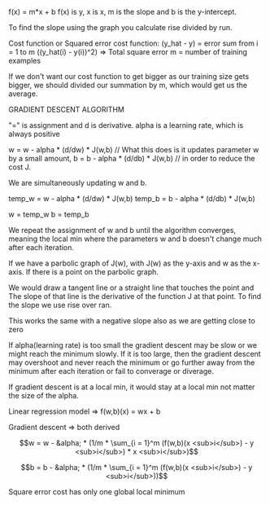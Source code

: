 f(x) = m*x + b
f(x) is y, x is x, m is the slope and b is the y-intercept.

To find the slope using the graph you calculate rise divided by run.



Cost function or Squared error cost function: (y_hat - y) = error
				sum from i = 1 to m ((y_hat(i) - y(i))^2) => Total square error
				m = number of training examples

If we don't want our cost function to get bigger as our training size gets bigger, we should divided
our summation by m, which would get us the average.



GRADIENT DESCENT ALGORITHM

"=" is assignment and d is derivative.
alpha is a learning rate, which is always positive

w = w - alpha * (d/dw) * J(w,b) // What this does is it updates parameter w by a small amount, 
b = b - alpha * (d/db) * J(w,b) // in order to reduce the cost J.

We are simultaneously updating w and b.

temp_w = w - alpha * (d/dw) * J(w,b)
temp_b = b - alpha * (d/db) * J(w,b)

w = temp_w
b = temp_b

We repeat the assignment of w and b until the algorithm converges, meaning the local 
min where the parameters w and b doesn't change much after each iteration.


If we have a parbolic graph of J(w), with J(w) as the y-axis and w as the
x-axis. If there is a point on the parbolic graph.

We would draw a tangent line or a straight line that touches the point and
The slope of that line is the derivative of the function J at that point.
To find the slope we use rise over ran.

This works the same with a negative slope also as we are getting close to zero


If alpha(learning rate) is too small the gradient descent may be slow or 
we might reach the minimum slowly. If it is too large, then the gradient 
descent may overshoot and never reach the minimum or go further away from
the minimum after each iteration or fail to converage or diverage.


If gradient descent is at a local min, it would stay at a local min not 
matter the size of the alpha.

Linear regression model => f(w,b)(x) = wx + b

Gradient descent => both derived

$$w = w - &alpha; * (1/m * \sum_{i = 1}^m (f(w,b)(x <sub>i</sub>) - y <sub>i</sub>) * x <sub>i</sub>)$$

$$b = b - &alpha; * (1/m * \sum_{i = 1}^m (f(w,b)(x <sub>i</sub>) - y <sub>i</sub>))$$

Square error cost has only one global local minimum



